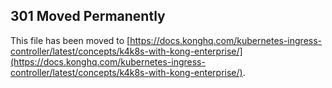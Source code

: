 ## 301 Moved Permanently

This file has been moved to [https://docs.konghq.com/kubernetes-ingress-controller/latest/concepts/k4k8s-with-kong-enterprise/](https://docs.konghq.com/kubernetes-ingress-controller/latest/concepts/k4k8s-with-kong-enterprise/).
